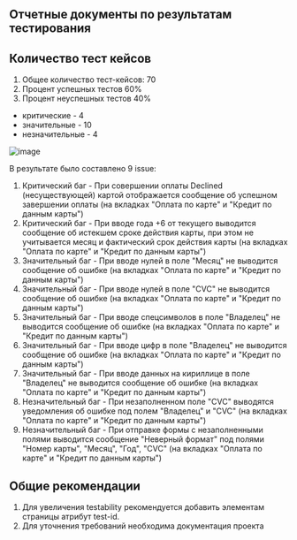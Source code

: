 ## Отчетные документы по результатам тестирования

## Количество тест кейсов

1. Общее количество тест-кейсов: 70
2. Процент успешных тестов 60%
3. Процент неуспешных тестов 40%
- критические - 4
- значительные - 10
- незначительные - 4


![image](https://thumb.cloud.mail.ru/weblink/thumb/xw1/199h/zN5WoRf96)

В результате было составлено 9 issue:
1. Критический баг - При совершении оплаты Declined (несуществующей) картой отображается сообщение об успешном завершении оплаты (на вкладках "Оплата по карте" и "Кредит по данным карты")
2. Критический баг - При вводе года +6 от текущего выводится сообщение об истекшем сроке действия карты, при этом не учитывается месяц и фактический срок действия карты (на вкладках "Оплата по карте" и "Кредит по данным карты")
3. Значительный баг - При вводе нулей в поле "Месяц" не выводится сообщение об ошибке (на вкладках "Оплата по карте" и "Кредит по данным карты")
4. Значительный баг - При вводе нулей в поле "CVC" не выводится сообщение об ошибке (на вкладках "Оплата по карте" и "Кредит по данным карты")
5. Значительный баг - При вводе спецсимволов в поле "Владелец" не выводится сообщение об ошибке (на вкладках "Оплата по карте" и "Кредит по данным карты")
6. Значительный баг - При вводе цифр в поле "Владелец" не выводится сообщение об ошибке (на вкладках "Оплата по карте" и "Кредит по данным карты")
7. Значительный баг - При вводе данных на кириллице в поле "Владелец" не выводится сообщение об ошибке (на вкладках "Оплата по карте" и "Кредит по данным карты")
8. Незначительный баг - При незаполненном поле "CVC" выводятся уведомления об ошибке под полем "Владелец" и "CVC" (на вкладках "Оплата по карте" и "Кредит по данным карты")
9. Незначительный баг - При отправке формы с незаполненными полями выводится сообщение "Неверный формат" под полями "Номер карты", "Месяц", "Год", "CVC" (на вкладках "Оплата по карте" и "Кредит по данным карты")

## Общие рекомендации

1. Для увеличения testability рекомендуется добавить элементам страницы атрибут test-id.
2. Для уточнения требований необходима документация проекта
